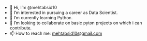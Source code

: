 - 👋 Hi, I’m @mehtabsid10
- 👀 I’m interested in pursuing a career as Data Scientist. 
- 🌱 I’m currently learning Python.
- 💞️ I’m looking to collaborate on basic pyton projects on which i can contribute.
- 📫 How to reach me: mehtabsid10@gmail.com

<!---
mehtabsid10/mehtabsid10 is a ✨ special ✨ repository because its `README.md` (this file) appears on your GitHub profile.
You can click the Preview link to take a look at your changes.
--->

